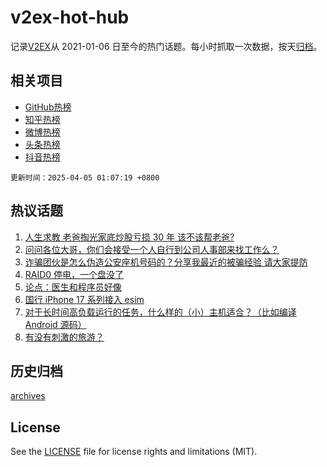 # v2ex-hot-hub

 记录[V2EX](https://www.v2ex.com/)从 2021-01-06 日至今的热门话题。每小时抓取一次数据，按天[归档](archives)。
 
 ## 相关项目

- [GitHub热榜](https://github.com/it985/github-hot-hub)
- [知乎热榜](https://github.com/it985/zhihu-hot-hub)
- [微博热榜](https://github.com/it985/weibo-hot-hub)
- [头条热榜](https://github.com/it985/toutiao-hot-hub)
- [抖音热榜](https://github.com/it985/douyin-hot-hub)


 `更新时间：2025-04-05 01:07:19 +0800`

## 热议话题

1. [人生求教 老爸掏光家底炒股亏损 30 年 该不该帮老爸?](https://www.v2ex.com/t/1123253)
1. [问问各位大哥，你们会接受一个人自行到公司人事部来找工作么？](https://www.v2ex.com/t/1123291)
1. [诈骗团伙是怎么伪造公安座机号码的？分享我最近的被骗经验 请大家提防](https://www.v2ex.com/t/1123326)
1. [RAID0 停电，一个盘没了](https://www.v2ex.com/t/1123252)
1. [论点：医生和程序员好像](https://www.v2ex.com/t/1123293)
1. [国行 iPhone 17 系列接入 esim](https://www.v2ex.com/t/1123246)
1. [对于长时间高负载运行的任务，什么样的（小）主机适合？（比如编译 Android 源码）](https://www.v2ex.com/t/1123250)
1. [有没有刺激的旅游？](https://www.v2ex.com/t/1123290)

## 历史归档

[archives](archives)

## License

See the [LICENSE](LICENSE) file for license rights and limitations (MIT).
